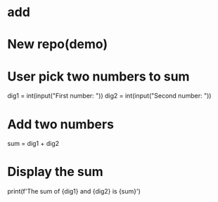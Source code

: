 # add
# New repo(demo)
# User pick two numbers to sum

dig1 = int(input("First number: "))
dig2 = int(input("Second number: "))

# Add two numbers
sum = dig1 + dig2

# Display the sum
print(f'The sum of {dig1} and {dig2} is {sum}')
